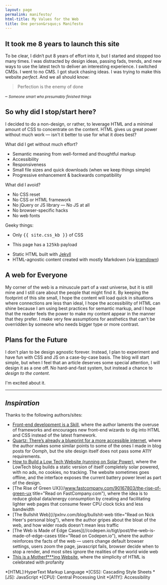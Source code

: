 ```yaml
---
layout: page
permalink: manifesto/
html-title: My Values for the Web
title: One person&rsquo;s Manifesto
---
```


## It took me 8 years to launch this site

To be clear, I didn‘t put 8 years of effort into it, but I started and stopped too 
many times. I was distracted by design ideas, passing fads, trends, and new ways 
to use the latest tech to deliver an interesting experience. I switched CMSs. 
I went to no CMS. I got stuck chasing ideas. I was trying to make this website 
*perfect*. And we all should know:

> Perfection is the enemy of done

– <small>*Someone smart who presumably finished things*</small>

## So why did I stop/start here?

I decided to do a non-design, or rather, to leverage HTML and a minimal amount 
of CSS to concentrate on the content. HTML gives us great power without much work 
— isn't it better to use for what it does best? 

What did I get without much effort?

+ Semantic meaning from well-formed and thoughtful markup
+ Accessibility
+ Responsiveness
+ Small file sizes and quick downloads (when we keep things simple)
+ Progressive enhancement & backwards compatibility

What did I avoid? 

+ No CSS reset
+ No CSS or HTML framework
+ No jQuery or JS library — No JS at all
+ No browser-specific hacks
+ No web fonts

Geeky things:

+ Only <samp>{{ site.css_kb }}</samp> of CSS
* This page has a <samp>125kb</samp> payload
+ Static HTML built with [Jekyll](//jekyllrb.com)
+ HTML-agnostic content created with mostly Markdown (via [kramdown](//kramdown.gettalong.org))

## A web for Everyone

My corner of the web is a minuscule part of a vast universe, but it is still 
mine and I still care about the people that might find it. By keeping the footprint 
of this site small, I hope the content will load quick in situations where connections 
are less than ideal, I hope the accessibility of HTML can shine because I am using 
best practices for semantic markup, and I hope that the reader feels the power to 
make my content appear in the manner that they prefer. I make very few assumptions 
for aesthetics that can't be overridden by someone who needs bigger type or more 
contrast. 

## Plans for the Future

I don't plan to be design agnostic forever. Instead, I plan to experiment and have 
fun with CSS and JS on a case-by-case basis. The blog will start simple, but when 
I feel that an article deserves some special attention, I will design it as a one 
off. No hard-and-fast system, but instead a chance to _design to the content_. 

I'm excited about it. 

* * *


## _Inspiration_

Thanks to the following authors/sites:

+ [Front-end development is a Skill](//css-tricks.com/front-end-development-is-not-a-problem-to-be-solved/), where the author laments the overuse of frameworks and encourages new front-end wizards to dig into HTML and CSS instead of the latest framework. 
+ [Quartz: There’s already a blueprint for a more accessible internet](//qz.com/1407450/theres-already-a-blueprint-for-a-more-accessible-internet/), where the author makes some similar points to some of the ones I made in blog posts for Oomph, but the site design itself does not pass some A11Y requirements. 
+ [How to Build a Low Tech Website (running on Solar Power)](//solar.lowtechmagazine.com/2018/09/how-to-build-a-lowtech-website.html), where the LowTech blog builds a static version of itself completely solar powered, with no ads, no cookies, no tracking. The website sometimes goes offline, and the interface exposes the current battery power level as part of the design. 
+ [The Rise of Green UX](//www.fastcompany.com/90167803/the-rise-of-green-ux title="Read on FastCompany.com"), where the idea is to reduce global data/energy consumption by creating and facilitating lighter web pages that consume fewer CPU clock ticks and less bandwidth
+ [The Bullshit Web](//pxlnv.com/blog/bullshit-web title="Read on Nick Heer's personal blog"), where the author gripes about the bloat of the web, and how wider roads doesn't mean less traffic
+ [The Web is Made of Edge Cases](//codepen.io/tigt/post/the-web-is-made-of-edge-cases title="Read on Codepen.io"), where the author reinforces the facts of the web — users change default browser settings, users zoom the page, javascript fails, browser decide when to stop a render, and most sites ignore the realities of the world wide web
+ [This is a Motherf***ing Website](//motherfuckingwebsite.com), where the simplicity of HTML is celebrated with profanity

*[HTML]:HyperText Markup Language
*[CSS]: Cascading Style Sheets
*[JS]: JavaScript
*[CPU]: Central Processing Unit
*[A11Y]: Accessibility